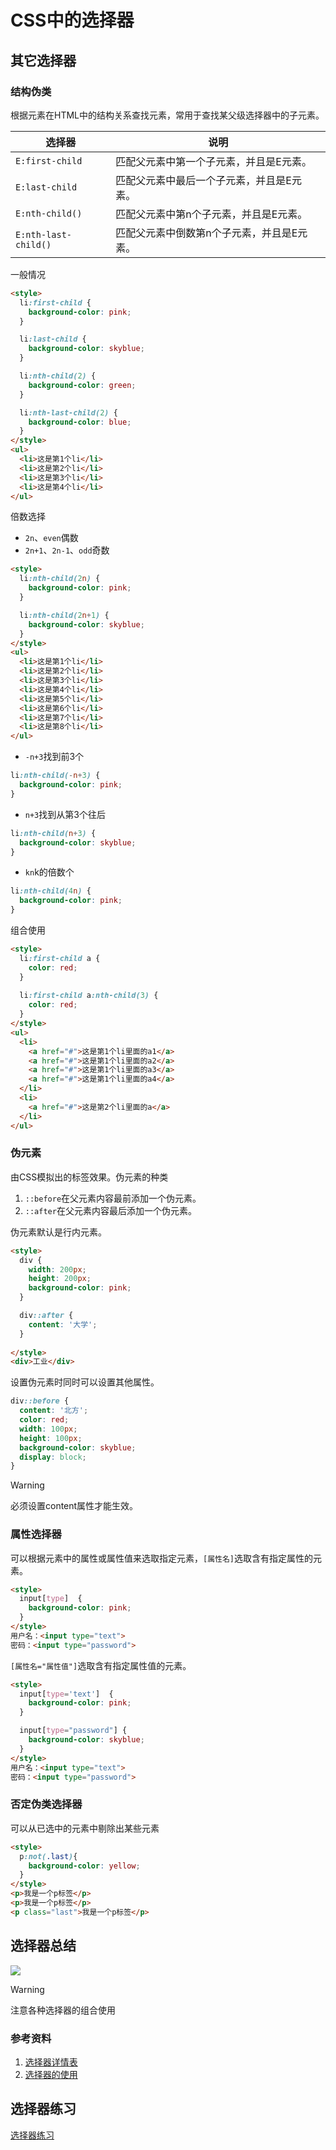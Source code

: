 # CSS中的选择器

## 其它选择器

### 结构伪类

根据元素在HTML中的结构关系查找元素，常用于查找某父级选择器中的子元素。

| 选择器               | 说明                                       |
| -------------------- | ------------------------------------------ |
| `E:first-child`      | 匹配父元素中第一个子元素，并且是E元素。    |
| `E:last-child`       | 匹配父元素中最后一个子元素，并且是E元素。  |
| `E:nth-child()`      | 匹配父元素中第n个子元素，并且是E元素。     |
| `E:nth-last-child()` | 匹配父元素中倒数第n个子元素，并且是E元素。 |

一般情况

```html
<style>
  li:first-child {
    background-color: pink;
  }

  li:last-child {
    background-color: skyblue;
  }

  li:nth-child(2) {
    background-color: green;
  }

  li:nth-last-child(2) {
    background-color: blue;
  }
</style>
<ul>
  <li>这是第1个li</li>
  <li>这是第2个li</li>
  <li>这是第3个li</li>
  <li>这是第4个li</li>
</ul>
```

倍数选择

* `2n`、`even`偶数
* `2n+1`、`2n-1`、`odd`奇数

```html
<style>
  li:nth-child(2n) {
    background-color: pink;
  }

  li:nth-child(2n+1) {
    background-color: skyblue;
  }
</style>
<ul>
  <li>这是第1个li</li>
  <li>这是第2个li</li>
  <li>这是第3个li</li>
  <li>这是第4个li</li>
  <li>这是第5个li</li>
  <li>这是第6个li</li>
  <li>这是第7个li</li>
  <li>这是第8个li</li>
</ul>
```

* `-n+3`找到前3个

```css
li:nth-child(-n+3) {
  background-color: pink;
}
```

* `n+3`找到从第3个往后

```css
li:nth-child(n+3) {
  background-color: skyblue;
}
```

* `kn`k的倍数个

```css
li:nth-child(4n) {
  background-color: pink;
}
```

组合使用

```html
<style>
  li:first-child a {
    color: red;
  }
  
  li:first-child a:nth-child(3) {
    color: red;
  }
</style> 
<ul>
  <li>
    <a href="#">这是第1个li里面的a1</a>
    <a href="#">这是第1个li里面的a2</a>
    <a href="#">这是第1个li里面的a3</a>
    <a href="#">这是第1个li里面的a4</a>
  </li>
  <li>
    <a href="#">这是第2个li里面的a</a>
  </li>
</ul>
```

### 伪元素

由CSS模拟出的标签效果。伪元素的种类

1. `::before`在父元素内容最前添加一个伪元素。
2. `::after`在父元素内容最后添加一个伪元素。

伪元素默认是行内元素。

```html
<style>
  div {
    width: 200px;
    height: 200px;
    background-color: pink;
  }

  div::after {
    content: '大学';
  }
  
</style>
<div>工业</div>
```

设置伪元素时同时可以设置其他属性。

```css
div::before {
  content: '北方';
  color: red;
  width: 100px;
  height: 100px;
  background-color: skyblue;
  display: block;
}
```

>[!warning]
>
>必须设置content属性才能生效。

### 属性选择器

可以根据元素中的属性或属性值来选取指定元素，`[属性名]`选取含有指定属性的元素。

```html
<style>
  input[type]  {
    background-color: pink;
  }
</style>
用户名：<input type="text">
密码：<input type="password">
```

`[属性名="属性值"]`选取含有指定属性值的元素。

```html
<style>
  input[type='text']  {
    background-color: pink;
  }

  input[type="password"] {
    background-color: skyblue;
  }
</style>
用户名：<input type="text">
密码：<input type="password">
```

### 否定伪类选择器

可以从已选中的元素中剔除出某些元素

```html
<style>
  p:not(.last){
    background-color: yellow;
  }
</style>
<p>我是一个p标签</p>
<p>我是一个p标签</p>
<p class="last">我是一个p标签</p>
```

## 选择器总结

![](https://raw.githubusercontent.com/hughxusu/lesson-web/developing/_images/c-css/CSS-selector.png)

> [!warning]
>
> 注意各种选择器的组合使用

### 参考资料

1. [选择器详情表](https://www.runoob.com/cssref/css-selectors.html)
2. [选择器的使用](https://zhuanlan.zhihu.com/p/715717977)

## 选择器练习

[选择器练习](https://flukeout.github.io/)

